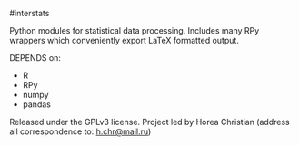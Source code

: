 #interstats

Python modules for statistical data processing.
Includes many RPy wrappers which conveniently export LaTeX formatted output. 

DEPENDS on:

* R
* RPy
* numpy
* pandas

Released under the GPLv3 license.
Project led by Horea Christian (address all correspondence to: h.chr@mail.ru)
